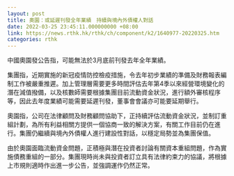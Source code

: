 ```yaml
---
layout: post
title: 奧園：或延遲刊發全年業績　持續與境內外債權人對話
date: 2022-03-25 23:45:11.000000000 +08:00
link: https://news.rthk.hk/rthk/ch/component/k2/1640977-20220325.htm
categories: rthk
---
```


中國奧園發公告指，可能無法於3月底前刊發去年全年業績。

集團指，近期實施的新冠疫情防控檢疫措施，令去年初步業績的準備及財務報表編制工作被嚴重推遲。加上管理層需要更多時間評估去年第4季以來經營環境變化的潛在減值撥備，以及核數師需要根據集團目前流動資金狀況，進行額外審核程序等，因此去年度業績可能需要延遲刊發，董事會會議亦可能要延期舉行。

奧園指，公司在法律顧問及財務顧問協助下，正持續評估流動資金狀況，並制訂重組計劃，為所有利益相關方提供一個協商一致的解決方案，有關工作目前仍在進行。集團仍繼續與境內外債權人進行建設性對話，以穩定局勢並為集團保值。

由於奧園面臨流動資金問題，正積極與潛在投資者討論有關資本重組問題，作為實施債務重組的一部分。集團現時尚未與投資者訂立具有法律約束力的協議，將根據上市規則適時作出進一步公告，並強調運作仍然正常。
